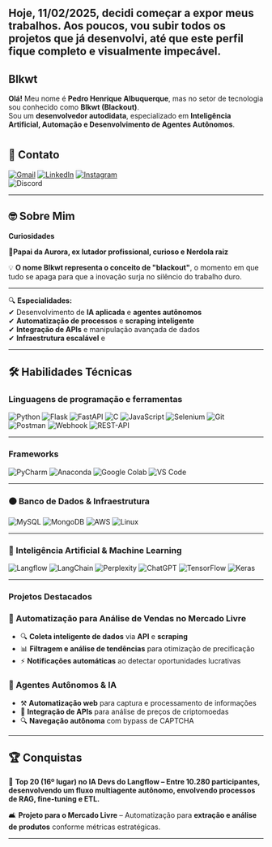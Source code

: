 ## Hoje, 11/02/2025, decidi começar a expor meus trabalhos. Aos poucos, vou subir todos os projetos que já desenvolvi, até que este perfil fique completo e visualmente impecável.

 ## Blkwt 

 **Olá!** Meu nome é **Pedro Henrique Albuquerque**, mas no setor de tecnologia sou conhecido como **Blkwt (Blackout)**.  
Sou um **desenvolvedor autodidata**, especializado em **Inteligência Artificial, Automação e Desenvolvimento de Agentes Autônomos**.

#
## 🔗 Contato

[![Gmail](https://img.shields.io/badge/Gmail-EA4335?style=flat&logo=gmail&logoColor=white)](mailto:dev.albuquerquepedro@gmail.com)  [![LinkedIn](https://img.shields.io/badge/LinkedIn-0A66C2?style=flat&logo=linkedin&logoColor=white)](https://www.linkedin.com/in/pedro-albuquerque-80b65420b)  [![Instagram](https://img.shields.io/badge/Instagram-E4405F?style=flat&logo=instagram&logoColor=white)](https://www.instagram.com/blk_albuquerque/) 	
![Discord](https://img.shields.io/badge/Discord-5865F2?style=flat&logo=discord&logoColor=white)

---

## 🤓 Sobre Mim
**Curiosidades**

**👧Papai da Aurora, ex lutador profissional, curioso e  Nerdola raiz**

💡 **O nome Blkwt representa o conceito de "blackout"**, o momento em que tudo se apaga para que a inovação surja no silêncio do trabalho duro.  


-----

🔍 **Especialidades:**  
✔ Desenvolvimento de **IA aplicada** e **agentes autônomos**  
✔ **Automatização de processos** e **scraping inteligente**  
✔ **Integração de APIs** e manipulação avançada de dados  
✔ **Infraestrutura escalável** e

---

## 🛠 Habilidades Técnicas

### Linguagens de programação e ferramentas  

![Python](https://img.shields.io/badge/Python-14354C?style=for-the-badge&logo=python&logoColor=white)  ![Flask](https://img.shields.io/badge/Flask-000000?style=for-the-badge&logo=flask&logoColor=white)  ![FastAPI](https://img.shields.io/badge/FastAPI-005571?style=for-the-badge&logo=fastapi)  ![C](https://img.shields.io/badge/C-A8B9CC?style=for-the-badge&logo=c&logoColor=black) ![JavaScript](https://img.shields.io/badge/JavaScript-F7DF1E?style=for-the-badge&logo=javascript&logoColor=black)  ![Selenium](https://img.shields.io/badge/-selenium-%43B02A?style=for-the-badge&logo=selenium&logoColor=white) ![Git](https://img.shields.io/badge/git-%23F05033.svg?style=for-the-badge&logo=git&logoColor=white)  ![Postman](https://img.shields.io/badge/Postman-FF6C37?style=for-the-badge&logo=postman&logoColor=white) ![Webhook](https://img.shields.io/badge/Webhooks-blue?style=for-the-badge&logo=webhooks) ![REST-API](https://img.shields.io/badge/REST-API-green?style=for-the-badge&logo=api)

---

### Frameworks  
![PyCharm](https://img.shields.io/badge/pycharm-143?style=for-the-badge&logo=pycharm&logoColor=black&color=black&labelColor=green) ![Anaconda](https://img.shields.io/badge/Anaconda-%2344A833.svg?style=for-the-badge&logo=anaconda&logoColor=white)  ![Google Colab](https://img.shields.io/badge/Google%20Colab-%23F9A825.svg?style=for-the-badge&logo=googlecolab&logoColor=white)  ![VS Code](https://img.shields.io/badge/VS%20Code-007ACC?style=for-the-badge&logo=visual-studio-code&logoColor=white)  

---

### 🟠 Banco de Dados & Infraestrutura  
![MySQL](https://img.shields.io/badge/MySQL-4479A1?style=flat&logo=mysql&logoColor=white) ![MongoDB](https://img.shields.io/badge/MongoDB-47A248?style=flat&logo=mongodb&logoColor=white)  ![AWS](https://img.shields.io/badge/Amazon_AWS-232F3E?style=flat&logo=amazon-web-services&logoColor=white)  ![Linux](https://img.shields.io/badge/Linux-FCC624?style=flat&logo=linux&logoColor=black)  

---

### 🤖 Inteligência Artificial & Machine Learning 
![Langflow](https://img.shields.io/badge/Langflow-A.I-blue?style=for-the-badge&logo=langchain) ![LangChain](https://img.shields.io/badge/⛒%ef%b8%8fLangChain-000000?style=for-the-badge&logo=&logoColor=white)  ![Perplexity](https://img.shields.io/badge/perplexity-000000?style=for-the-badge&logo=perplexity&logoColor=088F8F) ![ChatGPT](https://img.shields.io/badge/chatGPT-74aa9c?style=for-the-badge&logo=openai&logoColor=white) 
![TensorFlow](https://img.shields.io/badge/TensorFlow-FF6F00?style=for-the-badge&logo=tensorflow&logoColor=white) ![Keras](https://img.shields.io/badge/Keras-%23D00000.svg?style=for-the-badge&logo=Keras&logoColor=white)  

---

### Projetos Destacados  

### 🛒 Automatização para Análise de Vendas no Mercado Livre  
- 🔍 **Coleta inteligente de dados** via **API** e **scraping**  
- 📊 **Filtragem e análise de tendências** para otimização de precificação  
- ⚡ **Notificações automáticas** ao detectar oportunidades lucrativas  

### 🤖 Agentes Autônomos & IA  
- ⚒ **Automatização web** para captura e processamento de informações  
- 🔗 **Integração de APIs** para análise de preços de criptomoedas  
- 🔍 **Navegação autônoma** com bypass de CAPTCHA  

---

## 🏆 Conquistas
🏅 **Top 20 (16º lugar) no IA Devs do Langflow – Entre 10.280 participantes, desenvolvendo um fluxo multiagente autônomo, envolvendo processos de RAG, fine-tuning e ETL.**

🛋 **Projeto para o Mercado Livre** – Automatização para **extração e análise de produtos** conforme métricas estratégicas.  

---

